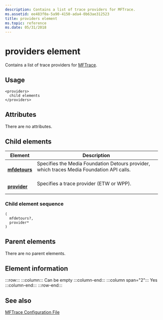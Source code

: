 ```yaml
---
description: Contains a list of trace providers for MFTrace.
ms.assetid: ee483f0a-5a90-4150-ada4-0b63ae312523
title: providers element
ms.topic: reference
ms.date: 05/31/2018
---
```


# providers element

Contains a list of trace providers for [MFTrace](mftrace.md).

## Usage

``` syntax
<providers>
  child elements
</providers>
```

## Attributes

There are no attributes.

## Child elements



| Element                                   | Description                                                                                                      |
|-------------------------------------------|------------------------------------------------------------------------------------------------------------------|
| [**mfdetours**](mfdetours.md)<br/> | Specifies the Media Foundation Detours provider, which traces Media Foundation API calls.<br/> <br/> |
| [**provider**](provider.md)<br/>   | Specifies a trace provider (ETW or WPP).<br/> <br/>                                                  |



### Child element sequence

``` syntax
(
  mfdetours?, 
  provider*
)
```

## Parent elements

There are no parent elements.

## Element information

:::row:::
    :::column:::
        Can be empty
    :::column-end:::
    :::column span="2":::
        Yes
    :::column-end:::
:::row-end:::

## See also

<dl> <dt>

[MFTrace Configuration File](mftrace-configuration-file.md)
</dt> </dl>

 

 




